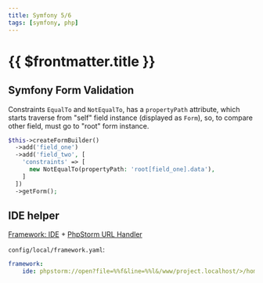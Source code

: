 ```yaml
---
title: Symfony 5/6
tags: [symfony, php]
---
```

# {{ $frontmatter.title }}

## Symfony Form Validation


Constraints `EqualTo` and `NotEqualTo`, has a `propertyPath` attribute,
which starts traverse from "self" field instance (displayed as `Form`),
so, to compare other field, must go to "root" form instance.

```php
$this->createFormBuilder()
  ->add('field_one')
  ->add('field_two', [
    'constraints' => [
      new NotEqualTo(propertyPath: 'root[field_one].data'),
    ]
  ])
  ->getForm();
```

## IDE helper


[Framework: IDE](https://symfony.com/doc/current/reference/configuration/framework.html#ide)
&plus;
[PhpStorm URL Handler](https://github.com/sanduhrs/phpstorm-url-handler)

`config/local/framework.yaml`:

```yaml
framework:
    ide: phpstorm://open?file=%%f&line=%%l&/www/project.localhost/>/home/user/PhpstormProjects/project/
```
